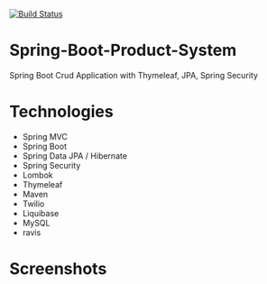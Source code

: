 [![Build Status](https://travis-ci.org/veritaserg/StoreApp.svg?branch=master)](https://travis-ci.org/veritaserg/StoreApp)


# Spring-Boot-Product-System

Spring Boot Crud Application with Thymeleaf, JPA, Spring Security

# Technologies

- Spring MVC
- Spring Boot
- Spring Data JPA / Hibernate
- Spring Security
- Lombok
- Thymeleaf
- Maven
- Twilio
- Liquibase
- MySQL
- ravis

# Screenshots




